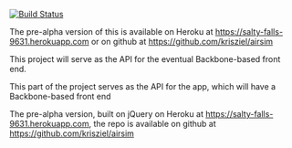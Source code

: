 [![Build Status](https://travis-ci.org/krisziel/airlinetycoon.svg?branch=master)](https://travis-ci.org/krisziel/airlinetycoon)

The pre-alpha version of this is available on Heroku at https://salty-falls-9631.herokuapp.com or on github at https://github.com/krisziel/airsim

This project will serve as the API for the eventual Backbone-based front end.

This part of the project serves as the API for the app, which will have a Backbone-based front end

The pre-alpha version, built on jQuery on Heroku at https://salty-falls-9631.herokuapp.com, the repo is available on github at https://github.com/krisziel/airsim
